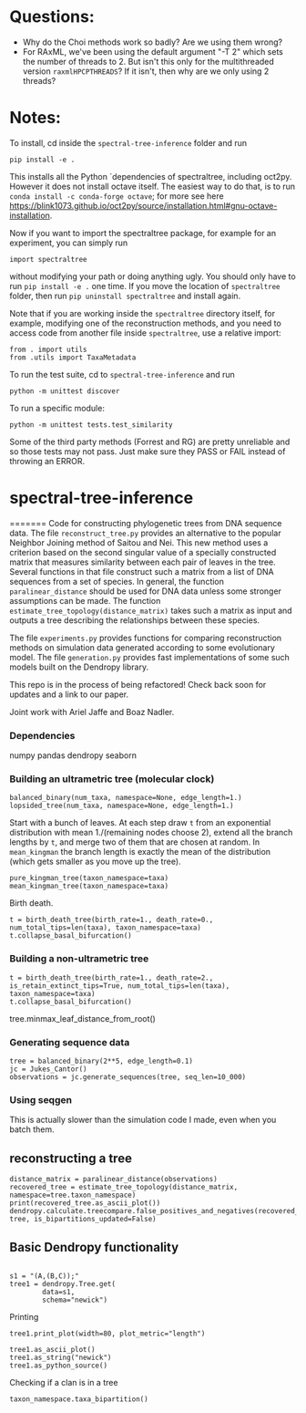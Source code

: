 # Questions:
- Why do the Choi methods work so badly? Are we using them wrong?
- For RAxML, we've been using the default argument "-T 2" which sets the number of threads to 2. But isn't this only for the multithreaded version `raxmlHPC­PTHREADS`? If it isn't, then why are we only using 2 threads?

# Notes:

To install, cd inside the `spectral-tree-inference` folder and run 
```
pip install -e .
```
This installs all the Python ´dependencies of spectraltree, including oct2py. However it does not install octave itself. The easiest way to do that, is to run `conda install -c conda-forge octave`; for more see here <https://blink1073.github.io/oct2py/source/installation.html#gnu-octave-installation>.

Now if you want to import the spectraltree package, for example for an experiment, you can simply run
```
import spectraltree
```
without modifying your path or doing anything ugly. You should only have to run `pip install -e .` one time. If you move the location of `spectraltree` folder, then run `pip uninstall spectraltree` and install again.

Note that if you are working inside the `spectraltree` directory itself, for example, modifying one of the reconstruction methods, and you need to access code from another file inside `spectraltree`, use a relative import:
```
from . import utils
from .utils import TaxaMetadata
```

To run the test suite, cd to `spectral-tree-inference` and run
```
python -m unittest discover
```
To run a specific module:
```
python -m unittest tests.test_similarity
```
Some of the third party methods (Forrest and RG) are pretty unreliable and so those tests may not pass. Just make sure they PASS or FAIL instead of throwing an ERROR.

# spectral-tree-inference
=======
Code for constructing phylogenetic trees from DNA sequence data. The file `reconstruct_tree.py` provides an alternative to the popular Neighbor Joining method of Saitou and Nei. This new method uses a criterion based on the second singular value of a specially constructed matrix that measures similarity between each pair of leaves in the tree. Several functions in that file construct such a matrix from a list of DNA sequences from a set of species. In general, the function `paralinear_distance` should be used for DNA data unless some stronger assumptions can be made. The function `estimate_tree_topology(distance_matrix)` takes such a matrix as input and outputs a tree describing the relationships between these species.

 The file `experiments.py` provides functions for comparing reconstruction methods on simulation data generated according to some evolutionary model. The file `generation.py` provides fast implementations of some such models built on the Dendropy library.

This repo is in the process of being refactored! Check back soon for updates and a link to our paper.

Joint work with Ariel Jaffe and Boaz Nadler.

### Dependencies
numpy
pandas
dendropy
seaborn


### Building an ultrametric tree (molecular clock)

```
balanced_binary(num_taxa, namespace=None, edge_length=1.)
lopsided_tree(num_taxa, namespace=None, edge_length=1.)
```

Start with a bunch of leaves. At each step draw `t` from an exponential
distribution with mean 1./(remaining nodes choose 2), extend all the branch lengths by `t`, and merge two of them that are chosen at random. In `mean_kingman` the branch length is exactly the mean of the distribution (which gets smaller as you move up the tree).
```
pure_kingman_tree(taxon_namespace=taxa)
mean_kingman_tree(taxon_namespace=taxa)
```

Birth death.
```
t = birth_death_tree(birth_rate=1., death_rate=0., num_total_tips=len(taxa), taxon_namespace=taxa)
t.collapse_basal_bifurcation()
```

### Building a non-ultrametric tree


```
t = birth_death_tree(birth_rate=1., death_rate=2., is_retain_extinct_tips=True, num_total_tips=len(taxa), taxon_namespace=taxa)
t.collapse_basal_bifurcation()
```

tree.minmax_leaf_distance_from_root()


### Generating sequence data
```
tree = balanced_binary(2**5, edge_length=0.1)
jc = Jukes_Cantor()
observations = jc.generate_sequences(tree, seq_len=10_000)
```

### Using seqgen
This is actually slower than the simulation code I made, even when you batch them.

## reconstructing a tree
```
distance_matrix = paralinear_distance(observations)
recovered_tree = estimate_tree_topology(distance_matrix, namespace=tree.taxon_namespace)
print(recovered_tree.as_ascii_plot())
dendropy.calculate.treecompare.false_positives_and_negatives(recovered_tree, tree, is_bipartitions_updated=False)
```


## Basic Dendropy functionality
```
```

```
s1 = "(A,(B,C));"
tree1 = dendropy.Tree.get(
        data=s1,
        schema="newick")
```

Printing
```
tree1.print_plot(width=80, plot_metric="length")
```

```
tree1.as_ascii_plot()
tree1.as_string("newick")
tree1.as_python_source()
```

Checking if a clan is in a tree
```
taxon_namespace.taxa_bipartition()
```

